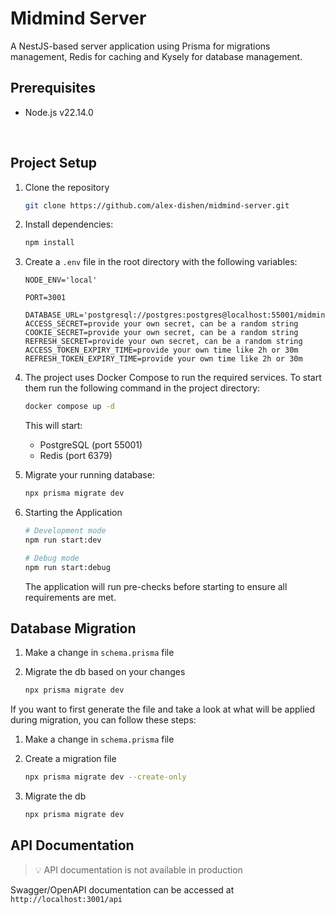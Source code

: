 # Midmind Server

A NestJS-based server application using Prisma for migrations management, Redis for caching and Kysely for database management.

## Prerequisites

- Node.js v22.14.0

<br/>

## Project Setup

1. Clone the repository

   ```bash
   git clone https://github.com/alex-dishen/midmind-server.git
   ```

2. Install dependencies:

   ```bash
   npm install
   ```

3. Create a `.env` file in the root directory with the following variables:

   ```env
   NODE_ENV='local'

   PORT=3001

   DATABASE_URL='postgresql://postgres:postgres@localhost:55001/midmind'
   ACCESS_SECRET=provide your own secret, can be a random string
   COOKIE_SECRET=provide your own secret, can be a random string
   REFRESH_SECRET=provide your own secret, can be a random string
   ACCESS_TOKEN_EXPIRY_TIME=provide your own time like 2h or 30m
   REFRESH_TOKEN_EXPIRY_TIME=provide your own time like 2h or 30m
   ```

4. The project uses Docker Compose to run the required services. To start them run the following command in the project directory:

   ```bash
   docker compose up -d
   ```

   This will start:

   - PostgreSQL (port 55001)
   - Redis (port 6379)

5. Migrate your running database:

   ```bash
   npx prisma migrate dev
   ```

6. Starting the Application

   ```bash
   # Development mode
   npm run start:dev

   # Debug mode
   npm run start:debug
   ```

   The application will run pre-checks before starting to ensure all requirements are met.

## Database Migration

1. Make a change in `schema.prisma` file

2. Migrate the db based on your changes

   ```bash
   npx prisma migrate dev
   ```

If you want to first generate the file and take a look at what will be applied during migration, you can follow these steps:

1. Make a change in `schema.prisma` file

2. Create a migration file

   ```bash
   npx prisma migrate dev --create-only
   ```

3. Migrate the db

   ```bash
   npx prisma migrate dev
   ```

## API Documentation

> 💡 API documentation is not available in production

Swagger/OpenAPI documentation can be accessed at `http://localhost:3001/api`
